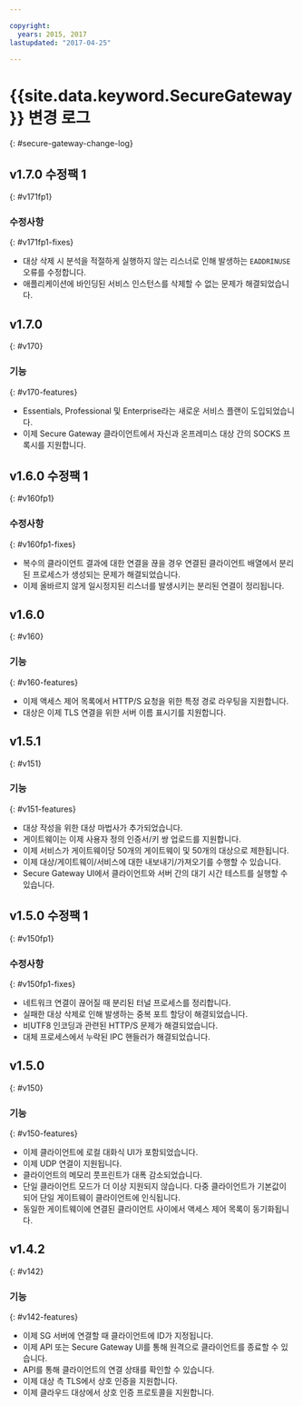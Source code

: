 ```yaml
---

copyright:
  years: 2015, 2017
lastupdated: "2017-04-25"

---
```


# {{site.data.keyword.SecureGateway}} 변경 로그
{: #secure-gateway-change-log}

## v1.7.0 수정팩 1
{: #v171fp1}

### 수정사항
{: #v171fp1-fixes}

- 대상 삭제 시 분석을 적절하게 실행하지 않는 리스너로 인해 발생하는 `EADDRINUSE` 오류를 수정합니다.
- 애플리케이션에 바인딩된 서비스 인스턴스를 삭제할 수 없는 문제가 해결되었습니다.

## v1.7.0
{: #v170}

### 기능
{: #v170-features}

- Essentials, Professional 및 Enterprise라는 새로운 서비스 플랜이 도입되었습니다.
- 이제 Secure Gateway 클라이언트에서 자신과 온프레미스 대상 간의 SOCKS 프록시를 지원합니다.

## v1.6.0 수정팩 1
{: #v160fp1}

### 수정사항
{: #v160fp1-fixes}

- 복수의 클라이언트 결과에 대한 연결을 끊을 경우 연결된 클라이언트 배열에서 분리된 프로세스가 생성되는 문제가 해결되었습니다.
- 이제 올바르지 않게 일시정지된 리스너를 발생시키는 분리된 연결이 정리됩니다.

## v1.6.0
{: #v160}

### 기능
{: #v160-features}

- 이제 액세스 제어 목록에서 HTTP/S 요청을 위한 특정 경로 라우팅을 지원합니다.
- 대상은 이제 TLS 연결을 위한 서버 이름 표시기를 지원합니다.

## v1.5.1
{: #v151}

### 기능
{: #v151-features}

- 대상 작성을 위한 대상 마법사가 추가되었습니다.
- 게이트웨이는 이제 사용자 정의 인증서/키 쌍 업로드를 지원합니다.
- 이제 서비스가 게이트웨이당 50개의 게이트웨이 및 50개의 대상으로 제한됩니다.
- 이제 대상/게이트웨이/서비스에 대한 내보내기/가져오기를 수행할 수 있습니다.
- Secure Gateway UI에서 클라이언트와 서버 간의 대기 시간 테스트를 실행할 수 있습니다.

## v1.5.0 수정팩 1
{: #v150fp1}

### 수정사항
{: #v150fp1-fixes}

- 네트워크 연결이 끊어질 때 분리된 터널 프로세스를 정리합니다.
- 실패한 대상 삭제로 인해 발생하는 중복 포트 할당이 해결되었습니다.
- 비UTF8 인코딩과 관련된 HTTP/S 문제가 해결되었습니다.
- 대체 프로세스에서 누락된 IPC 핸들러가 해결되었습니다.

## v1.5.0
{: #v150}

### 기능
{: #v150-features}

- 이제 클라이언트에 로컬 대화식 UI가 포함되었습니다.
- 이제 UDP 연결이 지원됩니다.
- 클라이언트의 메모리 풋프린트가 대폭 감소되었습니다.
- 단일 클라이언트 모드가 더 이상 지원되지 않습니다. 다중 클라이언트가 기본값이 되어 단일 게이트웨이 클라이언트에 인식됩니다.
- 동일한 게이트웨이에 연결된 클라이언트 사이에서 액세스 제어 목록이 동기화됩니다.

## v1.4.2
{: #v142}

### 기능
{: #v142-features}

- 이제 SG 서버에 연결할 때 클라이언트에 ID가 지정됩니다.
- 이제 API 또는 Secure Gateway UI를 통해 원격으로 클라이언트를 종료할 수 있습니다.
- API를 통해 클라이언트의 연결 상태를 확인할 수 있습니다.
- 이제 대상 측 TLS에서 상호 인증을 지원합니다.
- 이제 클라우드 대상에서 상호 인증 프로토콜을 지원합니다.

